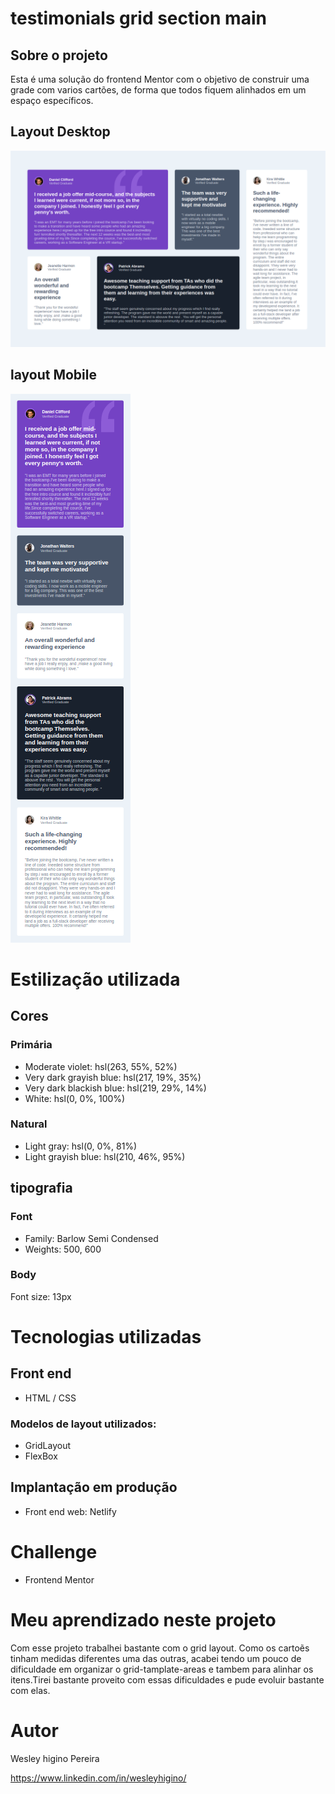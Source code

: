 # testimonials grid section main


## Sobre o projeto

Esta é uma solução do frontend Mentor com o objetivo de construir uma grade com varios cartões, de forma que todos fiquem alinhados em um espaço específicos.

## Layout Desktop

![Getting Started](./image/griddesktop.png)

## layout Mobile

![Getting Started](./image/gridmobile.png)

# Estilização utilizada

## Cores

### Primária

- Moderate violet: hsl(263, 55%, 52%) 
- Very dark grayish blue: hsl(217, 19%, 35%) 
- Very dark blackish blue: hsl(219, 29%, 14%) 
- White: hsl(0, 0%, 100%)

### Natural

- Light gray: hsl(0, 0%, 81%) 
- Light grayish blue: hsl(210, 46%, 95%)

## tipografia

### Font

- Family: Barlow Semi Condensed
- Weights: 500, 600

### Body

Font size: 13px

# Tecnologias utilizadas

## Front end

- HTML / CSS 

### Modelos de layout utilizados:

- GridLayout
- FlexBox

## Implantação em produção

- Front end web: Netlify
  
  
# Challenge

- Frontend Mentor
  
  
# Meu aprendizado neste projeto
  
  Com esse projeto trabalhei bastante com o grid layout. Como os cartoẽs tinham medidas diferentes uma das outras, acabei tendo um pouco de dificuldade em organizar o grid-tamplate-areas e tambem para alinhar os itens.Tirei bastante proveito com essas dificuldades e pude evoluir bastante com elas.
  
# Autor

Wesley higino Pereira

https://www.linkedin.com/in/wesleyhigino/
